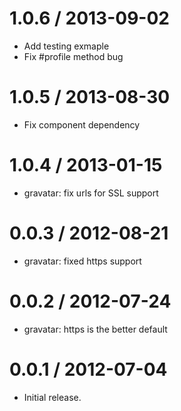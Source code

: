 
1.0.6 / 2013-09-02
==================

  * Add testing exmaple
  * Fix #profile method bug

1.0.5 / 2013-08-30
==================

  * Fix component dependency

1.0.4 / 2013-01-15
==================

  * gravatar: fix urls for SSL support

0.0.3 / 2012-08-21
==================

  * gravatar: fixed https support

0.0.2 / 2012-07-24
==================

  * gravatar: https is the better default

0.0.1 / 2012-07-04
==================

  * Initial release.
